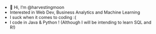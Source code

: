- 👋 Hi, I’m @harvestingmoon 
- Interested in Web Dev, Business Analytics and Machine Learning 
- I suck when it comes to coding :( 
- I code in Java & Python ! (Although I will be intending to learn SQL and R!)

